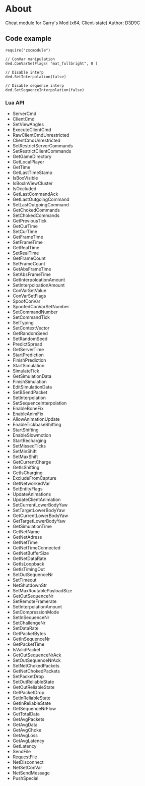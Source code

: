 # About
Cheat module for Garry's Mod (x64, Client-state)
Author: D3D9C

## Code example
```
require("zxcmodule")

// ConVar manipulation
ded.ConVarSetFlags( "mat_fullbright", 0 )

// Disable interp
ded.SetInterpolation(false)

// Disable sequence interp
ded.SetSequenceInterpolation(false)
```

### Lua API
- ServerCmd
- ClientCmd
- SetViewAngles
- ExecuteClientCmd
- RawClientCmdUnrestricted
- ClientCmdUnrestricted
- SetRestrictServerCommands
- SetRestrictClientCommands
- GetGameDirectory
- GetLocalPlayer
- GetTime
- GetLastTimeStamp
- IsBoxVisible
- IsBoxInViewCluster
- IsOccluded
- GetLastCommandAck
- GetLastOutgoingCommand
- SetLastOutgoingCommand
- GetChokedCommands
- SetChokedCommands
- GetPreviousTick
- GetCurTime
- SetCurTime
- GetFrameTime
- SetFrameTime
- GetRealTime
- SetRealTime
- GetFrameCount
- SetFrameCount
- GetAbsFrameTime
- SetAbsFrameTime
- GetInterpoloationAmount
- SetInterpoloationAmount
- ConVarSetValue
- ConVarSetFlags
- SpoofConVar
- SpoofedConVarSetNumber
- SetCommandNumber
- SetCommandTick
- SetTyping
- SetContextVector
- GetRandomSeed
- SetRandomSeed
- PredictSpread
- GetServerTime
- StartPrediction
- FinishPrediction
- StartSimulation
- SimulateTick
- GetSimulationData
- FinishSimulation
- EditSimulationData
- SetBSendPacket
- SetInterpolation
- SetSequenceInterpolation
- EnableBoneFix
- EnableAnimFix
- AllowAnimationUpdate
- EnableTickbaseShifting
- StartShifting
- EnableSlowmotion
- StartRecharging
- SetMissedTicks
- SetMinShift
- SetMaxShift
- GetCurrentCharge
- GetIsShifting
- GetIsCharging
- ExcludeFromCapture
- GetNetworkedVar
- SetEntityFlags
- UpdateAnimations
- UpdateClientAnimation
- SetCurrentLowerBodyYaw
- SetTargetLowerBodyYaw
- GetCurrentLowerBodyYaw
- GetTargetLowerBodyYaw
- GetSimulationTime
- GetNetName
- GetNetAdress
- GetNetTime
- GetNetTimeConnected
- GetNetBufferSize
- GetNetDataRate
- GetIsLoopback
- GetIsTimingOut
- SetOutSequenceNr
- SetTimeout
- NetShutdownStr
- SetMaxRoutablePayloadSize
- GetOutSequenceNr
- SetRemoteFramerate
- SetInterpolationAmount
- SetCompressionMode
- SetInSequenceNr
- SetChallengeNr
- SetDataRate
- GetPacketBytes
- GetInSequenceNr
- GetPacketTime
- IsValidPacket
- GetOutSequenceNrAck
- SetOutSequenceNrAck
- SetNetChokedPackets
- GetNetChokedPackets
- SetPacketDrop
- SetOutReliableState
- GetOutReliableState
- GetPacketDrop
- SetInReliableState
- GetInReliableState
- GetSequenceNrFlow
- GetTotalData
- GetAvgPackets
- GetAvgData
- GetAvgChoke
- GetAvgLoss
- GetAvgLatency
- GetLatency
- SendFile
- RequestFile
- NetDisconnect
- NetSetConVar
- NetSendMessage
- PushSpecial
